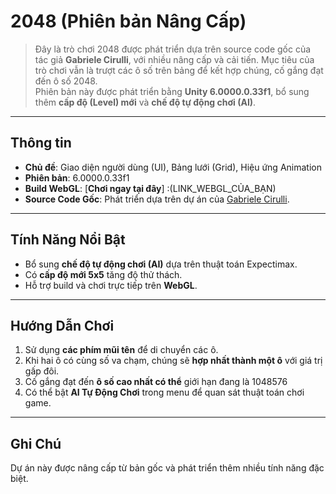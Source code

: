 # 2048 (Phiên bản Nâng Cấp)

> Đây là trò chơi 2048 được phát triển dựa trên source code gốc của tác giả **Gabriele Cirulli**, với nhiều nâng cấp và cải tiến. Mục tiêu của trò chơi vẫn là trượt các ô số trên bảng để kết hợp chúng, cố gắng đạt đến ô số 2048.  
> Phiên bản này được phát triển bằng **Unity 6.0000.0.33f1**, bổ sung thêm **cấp độ (Level) mới** và **chế độ tự động chơi (AI)**.

---

## Thông tin

- **Chủ đề**: Giao diện người dùng (UI), Bảng lưới (Grid), Hiệu ứng Animation
- **Phiên bản**: 6.0000.0.33f1
- **Build WebGL**: [**Chơi ngay tại đây**] :(LINK_WEBGL_CỦA_BẠN)
- **Source Code Gốc**: Phát triển dựa trên dự án của [Gabriele Cirulli](https://github.com/gabrielecirulli/2048).

---

## Tính Năng Nổi Bật

- Bổ sung **chế độ tự động chơi (AI)** dựa trên thuật toán Expectimax.
- Có **cấp độ mới 5x5** tăng độ thử thách.
- Hỗ trợ build và chơi trực tiếp trên **WebGL**.

---

## Hướng Dẫn Chơi

1. Sử dụng **các phím mũi tên** để di chuyển các ô.
2. Khi hai ô có cùng số va chạm, chúng sẽ **hợp nhất thành một ô** với giá trị gấp đôi.
3. Cố gắng đạt đến **ô số cao nhất có thể** giới hạn đang là 1048576
4. Có thể bật **AI Tự Động Chơi** trong menu để quan sát thuật toán chơi game.

---

## Ghi Chú

Dự án này được nâng cấp từ bản gốc và phát triển thêm nhiều tính năng đặc biệt.
